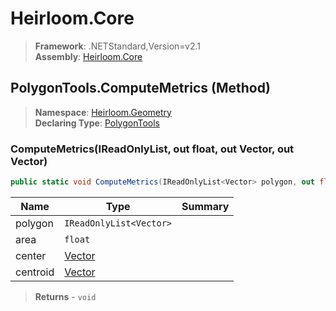 # Heirloom.Core

> **Framework**: .NETStandard,Version=v2.1  
> **Assembly**: [Heirloom.Core][0]

## PolygonTools.ComputeMetrics (Method)

> **Namespace**: [Heirloom.Geometry][0]  
> **Declaring Type**: [PolygonTools][1]

### ComputeMetrics(IReadOnlyList<Vector>, out float, out Vector, out Vector)

```cs
public static void ComputeMetrics(IReadOnlyList<Vector> polygon, out float area, out Vector center, out Vector centroid)
```

| Name     | Type                    | Summary |
|----------|-------------------------|---------|
| polygon  | `IReadOnlyList<Vector>` |         |
| area     | `float`                 |         |
| center   | [Vector][2]             |         |
| centroid | [Vector][2]             |         |

> **Returns** - `void`

[0]: ../../../Heirloom.Core.md
[1]: ../PolygonTools.md
[2]: ../../Heirloom/Vector.md

